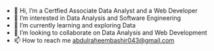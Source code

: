- 👋 Hi, I’m a Certfied Associate Data Analyst and a Web Developer
- 👀 I’m interested in Data Analysis and Software Engineering
- 🌱 I’m currently learning and exploring Data
- 💞️ I’m looking to collaborate on Data Analysis and Web Development
- 📫 How to reach me abdulraheembashir043@gmail.com

<!---
Abdulraheembashir043/Abdulraheembashir043 is a ✨ special ✨ repository because its `README.md` (this file) appears on your GitHub profile.
You can click the Preview link to take a look at your changes.
--->
